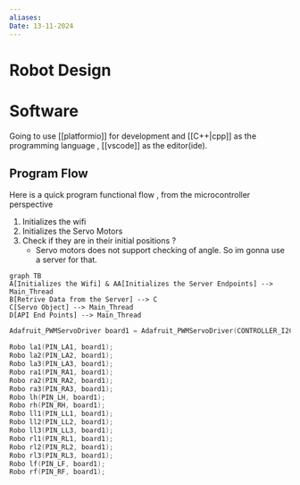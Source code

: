 ```yaml
---
aliases: 
Date: 13-11-2024
---
```

# Robot Design 
# Software
Going to use [[platformio]] for development and [[C++|cpp]] as the programming language , [[vscode]] as the editor(ide). 

## Program Flow 
Here is a quick program functional flow , from the microcontroller perspective 
1. Initializes the wifi 
2. Initializes the Servo Motors
3. Check if they are in their initial positions ?
	 - Servo motors does not support checking of angle. So im gonna use a server for that.
```mermaid
graph TB
A[Initializes the Wifi] & AA[Initializes the Server Endpoints] --> Main_Thread
B[Retrive Data from the Server] --> C
C[Servo Object] --> Main_Thread 
D[API End Points] --> Main_Thread
 ```


```cpp
Adafruit_PWMServoDriver board1 = Adafruit_PWMServoDriver(CONTROLLER_I2C_ADDR);      
```

```cpp
Robo la1(PIN_LA1, board1);
Robo la2(PIN_LA2, board1);
Robo la3(PIN_LA3, board1);
Robo ra1(PIN_RA1, board1);
Robo ra2(PIN_RA2, board1);
Robo ra3(PIN_RA3, board1);
Robo lh(PIN_LH, board1);
Robo rh(PIN_RH, board1);
Robo ll1(PIN_LL1, board1);
Robo ll2(PIN_LL2, board1);
Robo ll3(PIN_LL3, board1);
Robo rl1(PIN_RL1, board1);
Robo rl2(PIN_RL2, board1);
Robo rl3(PIN_RL3, board1);
Robo lf(PIN_LF, board1);
Robo rf(PIN_RF, board1);
```